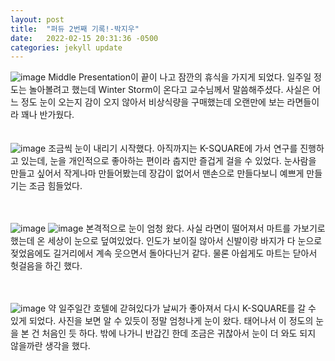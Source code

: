 ```yaml
---
layout: post
title:  "퍼듀 2번째 기록!-박지우"
date:   2022-02-15 20:31:36 -0500
categories: jekyll update
---
```

![image](https://user-images.githubusercontent.com/67006945/154179408-d7ef6b2f-706f-4817-82ea-a28da1b7d64d.png)
Middle Presentation이 끝이 나고 잠깐의 휴식을 가지게 되었다. 일주일 정도는 놀아볼려고 했는데 Winter Storm이 온다고 교수님께서 말씀해주셨다. 사실은 어느 정도 눈이 오는지 감이 오지 않아서 비상식량을 구매했는데 오랜만에 보는 라면들이라 꽤나 반가웠다.
<br/><br/><br/>
![image](https://user-images.githubusercontent.com/67006945/154179829-5882aac0-0b8a-4d51-8e31-8d3b06e342ec.png)
조금씩 눈이 내리기 시작했다. 아직까지는 K-SQUARE에 가서 연구를 진행하고 있는데, 눈을 개인적으로 좋아하는 편이라 춥지만 즐겁게 걸을 수 있었다. 눈사람을 만들고 싶어서 작게나마 만들어봤는데 장갑이 없어서 맨손으로 만들다보니 예쁘게 만들기는 조금 힘들었다.
<br/><br/><br/>

![image](https://user-images.githubusercontent.com/67006945/154180019-a815ec04-352c-4cf5-9b43-a0ecd21be999.png)
![image](https://user-images.githubusercontent.com/67006945/154180190-019a8c54-810d-4a00-82ea-de8c6e2e1bfc.png)
본격적으로 눈이 엄청 왔다. 사실 라면이 떨어져서 마트를 가보기로 했는데 온 세상이 눈으로 덮여있었다. 인도가 보이질 않아서 신발이랑 바지가 다 눈으로 젖었음에도 길거리에서 계속 웃으면서 돌아다닌거 같다. 물론 아쉽게도 마트는 닫아서 헛걸음을 하긴 했다.
<br/><br/><br/>

![image](https://user-images.githubusercontent.com/67006945/154179982-eaa6715e-9a2f-44b7-b6a7-cb088eeb2afd.png)
약 일주일간 호텔에 갇혀있다가 날씨가 좋아져서 다시 K-SQUARE를 갈 수 있게 되었다. 사진을 보면 알 수 있듯이 정말 엄청나게 눈이 왔다. 태어나서 이 정도의 눈을 본 건 처음인 듯 하다. 밖에 나가니 반갑긴 한데 조금은 귀찮아서 눈이 더 와도 되지 않을까란 생각을 했다.

